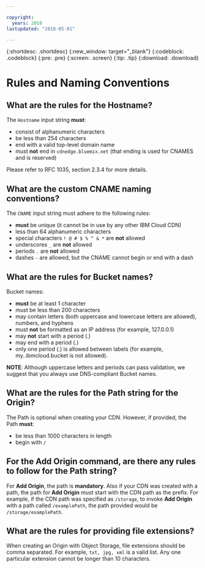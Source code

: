 ```yaml
---

copyright:
  years: 2018
lastupdated: "2018-05-01"

---
```


{:shortdesc: .shortdesc}
{:new_window: target="_blank"}
{:codeblock: .codeblock}
{:pre: .pre}
{:screen: .screen}
{:tip: .tip}
{:download: .download}

# Rules and Naming Conventions 

## What are the rules for the Hostname?
The `Hostname` input string **must**:
  * consist of alphanumeric characters
  * be less than 254 characters
  * end with a valid top-level domain name
  * must **not** end in `cdnedge.bluemix.net` (that ending is used for CNAMES and is reserved)

Please refer to RFC 1035, section 2.3.4 for more details.

## What are the custom CNAME naming conventions?
The `CNAME` input string must adhere to the following rules:
  * **must** be unique (it cannot be in use by any other IBM Cloud CDN)
  * less than 64 alphanumeric characters
  * special characters `! @ # $ % ^ & *` are **not** allowed
  * underscores `_` are **not** allowed
  * periods `.` are **not** allowed
  * dashes `-` are allowed, but the CNAME cannot begin or end with a dash

## What are the rules for Bucket names?
Bucket names:
  * **must** be at least 1 character
  * must be less than 200 characters
  * may contain letters (both uppercase and lowercase letters are allowed), numbers, and hyphens
  * must **not** be formatted as an IP address (for example, 127.0.0.1)
  * may **not** start with a period (.)
  * may end with a period (.)
  * only one period (.) is allowed between labels (for example, my..ibmcloud.bucket is not allowed). 

**NOTE**: Although uppercase letters and periods can pass validation, we suggest that you always use DNS-compliant Bucket names.

## What are the rules for the Path string for the Origin?
The Path is optional when creating your CDN. However, if provided, the Path **must**:
  * be less than 1000 characters in length
  * begin with `/`

## For the **Add Origin** command, are there any rules to follow for the Path string?
For **Add Origin**, the path is **mandatory**. Also if your CDN was created with a path, the path for **Add Origin** must start with the CDN path as the prefix. For example, if the CDN path was specified as `/storage`, to invoke **Add Origin** with a path called `/examplePath`, the path provided would be `/storage/examplePath`.

## What are the rules for providing file extensions?
When creating an Origin with Object Storage, file extensions should be comma separated. For example, `txt, jpg, xml` is a valid list. Any one particular extension cannot be longer than 10 characters.
